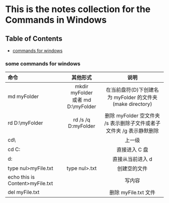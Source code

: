 # This is the notes collection for the Commands in Windows

## Table of Contents

- [commands for windows](#windows)

<a name="windows" id="windows">

### some commands for windows

| 命令                            |               其他形式                |                                 说明                                 |
| :------------------------------ | :-----------------------------------: | :------------------------------------------------------------------: |
| md myFolder                     | mkdir myFolder<br>或者 md D:\myFolder |      在当前盘符(D)下创建名为 myFolder 的文件夹(make directory)       |
| rd D:\myFolder                  |          rd /s /q D:myFolder          | 删除 myFolder 空文件夹 /s 表示删除子文件或者子文件夹 /g 表示静默删除 |
| cd\                             |                                       |                                上一级                                |
| cd C:                           |                                       |                            直接进入 C 盘                             |
| d:                              |                                       |                           直接从当前进入 d                           |
| type nul>myFile.txt             |             type nul>.txt             |                             创建空的文件                             |
| echo this is Content>myFile.txt |                                       |                                写内容                                |
| del myFile.txt                  |                                       |                         删除 myFile.txt 文件                         |
